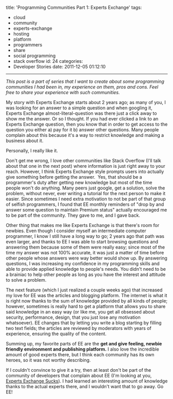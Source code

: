 title: 'Programming Communities Part 1: Experts Exchange'
tags:
  - cloud
  - community
  - experts-exchange
  - hosting
  - platform
  - programmers
  - share
  - social programming
  - stack overflow
id: 24
categories:
  - Developer Stories
date: 2011-12-05 01:12:10
---

_This post is a part of series that I want to create about some programming communities I had been in, my experience on them, pros and cons. Feel free to share your experience with such communities._

My story with Experts Exchange starts about 2 years ago; as many of you, I was looking for an answer to a simple question and when googling it, Experts Exchange almost-literal-question was there just a click away to show me the answer. Or so I thought. If you had ever clicked a link to an Experts Exchange question, then you know that in order to get access to the question you either a) pay for it b) answer other questions. Many people complain about this because it's a way to restrict knowledge and making a business about it.

Personally, I really like it.

Don't get me wrong, I love other communities like Stack Overflow (I'll talk about that one in the next post) where information is just right away to your reach. However, I think Experts Exchange style prompts users into actually give something before getting the answer.  Yes, that should be a programmer's duty after getting new knowledge but most of the time people won't do anything. Many peers just google, get a solution, solve the problem, without never, ever writing a tutorial for the next person to make it easier. Since sometimes I need extra motivation to not be part of that group of selfish programmers, I found that EE monthly reminders of "drop by and answer some question to maintain Premium status" actually encouraged me to be part of the community. They gave to me, and I gave back.

Other thing that makes me like Experts Exchange is that there's room for newbies. Even though I consider myself an intermediate computer programmer, I know I still have a long way to go; 2 years ago that path was even larger, and thanks to EE I was able to start browsing questions and answering them because some of them were really easy; since most of the time my answer was not 100% accurate, it was just a matter of time before other people whose answers were way better would show up. By answering questions, I was increasing my confidence in my programming skills and able to provide applied knowledge to people's needs. You didn't need to be a brainiac to help other people as long as you have the interest and attitude to solve a problem.

The next feature (which I just realized a couple weeks ago) that increased my love for EE was the articles and blogging platform. The internet is what it is right now thanks to the sum of knowledge provided by all kinds of people; however, sometimes is really hard to get a platform that allows you to share said knowledge in an easy way (or like me, you get all obsessed about security, performance, design, that you just lose any motivation whatsoever). EE changes that by letting you write a blog starting by filling two text fields; the articles are reviewed by moderators with years of experience, ensuring the quality of the content.

Summing up, my favorite parts of EE are the **get and give feeling, newbie friendly environment and publishing platform.** I also love the incredible amount of good experts there, but I think each community has its own heroes, so it was not worthy describing.

If I couldn't convince to give it a try, then at least don't be part of the community of developers that complain about EE (I'm looking at you, [Experts Exchange Sucks](http://experts-exchange-sucks.com/ "EE doesn")). I had learned an interesting amount of knowledge thanks to the actual experts there, and I wouldn't want that to go away. Go EE!
